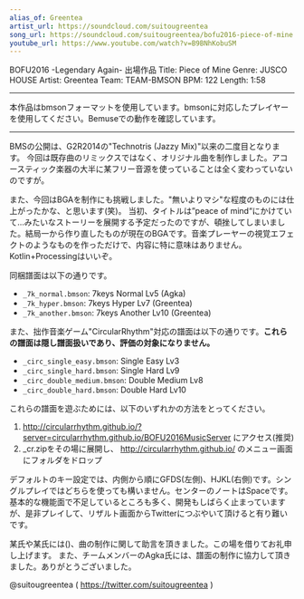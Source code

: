 ```yaml
---
alias_of: Greentea
artist_url: https://soundcloud.com/suitougreentea
song_url: https://soundcloud.com/suitougreentea/bofu2016-piece-of-mine
youtube_url: https://www.youtube.com/watch?v=B9BNhKobuSM
---
```


BOFU2016 -Legendary Again- 出場作品
Title: Piece of Mine
Genre: JUSCO HOUSE
Artist: Greentea
Team: TEAM-BMSON
BPM: 122
Length: 1:58

---

本作品はbmsonフォーマットを使用しています。bmsonに対応したプレイヤーを使用してください。Bemuseでの動作を確認しています。

---

BMSの公開は、G2R2014の"Technotris (Jazzy Mix)"以来の二度目となります。
今回は既存曲のリミックスではなく、オリジナル曲を制作しました。アコースティック楽器の大半に某フリー音源を使っていることは全く変わっていないのですが。

また、今回はBGAを制作にも挑戦しました。"無いよりマシ"な程度のものには仕上がったかな、と思います(笑)。
当初、タイトルは”peace of mind“にかけていて…みたいなストーリーを展開する予定だったのですが、頓挫してしまいました。結局一から作り直したものが現在のBGAです。音楽プレーヤーの視覚エフェクトのようなものを作っただけで、内容に特に意味はありません。Kotlin+Processingはいいぞ。

同梱譜面は以下の通りです。

* `_7k_normal.bmson`: 7keys Normal Lv5 (Agka)
* `_7k_hyper.bmson`: 7keys Hyper Lv7 (Greentea)
* `_7k_another.bmson`: 7keys Another Lv10 (Greentea)

また、拙作音楽ゲーム"CircularRhythm"対応の譜面は以下の通りです。**これらの譜面は隠し譜面扱いであり、評価の対象になりません。**

* `_circ_single_easy.bmson`: Single Easy Lv3
* `_circ_single_hard.bmson`: Single Hard Lv9
* `_circ_double_medium.bmson`: Double Medium Lv8
* `_circ_double_hard.bmson`: Double Hard Lv10

これらの譜面を遊ぶためには、以下のいずれかの方法をとってください。

1. http://circularrhythm.github.io/?server=circularrhythm.github.io/BOFU2016MusicServer にアクセス(推奨)
2. _cr.zipをその場に展開し、 http://circularrhythm.github.io/ のメニュー画面にフォルダをドロップ

デフォルトのキー設定では、内側から順にGFDS(左側)、HJKL(右側)です。シングルプレイではどちらを使っても構いません。センターのノートはSpaceです。
基本的な機能面で不足しているところも多く、開発もしばらく止まっていますが、是非プレイして、リザルト画面からTwitterにつぶやいて頂けると有り難いです。

某氏や某氏には()、曲の制作に関して助言を頂きました。この場を借りてお礼申し上げます。
また、チームメンバーのAgka氏には、譜面の制作に協力して頂きました。ありがとうございました。

@suitougreentea ( https://twitter.com/suitougreentea )
